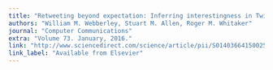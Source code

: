 ```yaml
---
title: "Retweeting beyond expectation: Inferring interestingness in Twitter"
authors: "William M. Webberley, Stuart M. Allen, Roger M. Whitaker"
journal: "Computer Communications"
extra: "Volume 73. January, 2016."
link: "http://www.sciencedirect.com/science/article/pii/S0140366415002546"
link_label: "Available from Elsevier"
---
```



